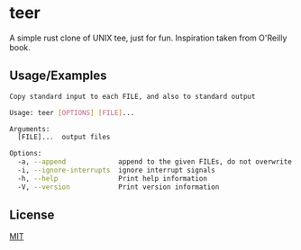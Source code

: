 
# teer

A simple rust clone of UNIX tee, just for fun. Inspiration taken from O'Reilly book. 


## Usage/Examples

```bash
Copy standard input to each FILE, and also to standard output

Usage: teer [OPTIONS] [FILE]...

Arguments:
  [FILE]...  output files

Options:
  -a, --append             append to the given FILEs, do not overwrite
  -i, --ignore-interrupts  ignore interrupt signals
  -h, --help               Print help information
  -V, --version            Print version information
```


## License

[MIT](https://choosealicense.com/licenses/mit/)

